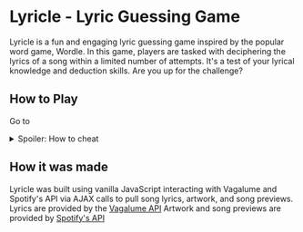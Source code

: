 # Lyricle - Lyric Guessing Game
Lyricle is a fun and engaging lyric guessing game inspired by the popular word game, Wordle. In this game, players are tasked with deciphering the lyrics of a song within a limited number of attempts. It's a test of your lyrical knowledge and deduction skills. Are you up for the challenge?

## How to Play
Go to 

<details>
  <summary>Spoiler: How to cheat</summary>
  
  If you want to see the success state and are having troubles guessing any songs, the correct song is logged in the the console after each guess
</details>

## How it was made
Lyricle was built using vanilla JavaScript interacting with Vagalume and Spotify's API via AJAX calls to pull song lyrics, artwork, and song previews.
Lyrics are provided by the [Vagalume API](https://api.vagalume.com.br/)
Artwork and song previews are provided by [Spotify's API](https://developer.spotify.com/documentation/web-api)
